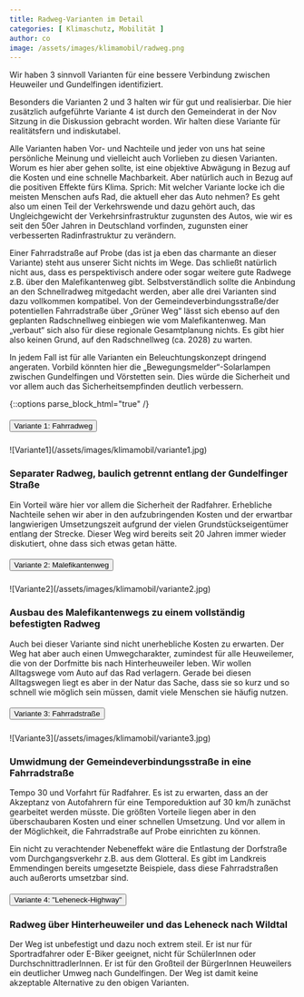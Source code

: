 ```yaml
---
title: Radweg-Varianten im Detail
categories: [ Klimaschutz, Mobilität ]
author: co
image: /assets/images/klimamobil/radweg.png
---
```

Wir haben 3 sinnvoll Varianten für eine bessere Verbindung zwischen Heuweiler und Gundelfingen identifiziert. 

Besonders die Varianten 2 und 3 halten wir für gut und realisierbar. Die hier zusätzlich aufgeführte Variante 4 ist durch den Gemeinderat in der Nov Sitzung in die Diskussion gebracht worden. Wir halten diese Variante für realitätsfern und indiskutabel. 

Alle Varianten haben Vor- und Nachteile und jeder von uns hat seine persönliche Meinung und vielleicht auch Vorlieben zu diesen Varianten. Worum es hier aber gehen sollte, ist eine objektive Abwägung in Bezug auf die Kosten und eine schnelle Machbarkeit. Aber natürlich auch in Bezug auf die positiven Effekte fürs Klima. Sprich: Mit welcher Variante locke ich die meisten Menschen aufs Rad, die aktuell eher das Auto nehmen? Es geht also um einen Teil der Verkehrswende und dazu gehört auch, das Ungleichgewicht der Verkehrsinfrastruktur zugunsten des Autos, wie wir es seit den 50er Jahren in Deutschland vorfinden, zugunsten einer verbesserten Radinfrastruktur zu verändern. 

Einer Fahrradstraße auf Probe (das ist ja eben das charmante an dieser Variante) steht aus unserer Sicht nichts im Wege. Das schließt natürlich nicht aus, dass es perspektivisch andere oder sogar weitere gute Radwege z.B. über den Malefikantenweg gibt. Selbstverständlich sollte die Anbindung an den Schnellradweg mitgedacht werden, aber alle drei Varianten sind dazu vollkommen kompatibel. Von der Gemeindeverbindungsstraße/der potentiellen Fahrradstraße über „Grüner Weg“ lässt sich ebenso auf den geplanten Radschnellweg einbiegen wie vom Malefikantenweg. Man „verbaut“ sich also für diese regionale Gesamtplanung nichts. Es gibt hier also keinen Grund, auf den Radschnellweg (ca. 2028) zu warten.

In jedem Fall ist für alle Varianten ein Beleuchtungskonzept dringend angeraten. Vorbild könnten hier die „Bewegungsmelder“-Solarlampen zwischen Gundelfingen und Vörstetten sein. Dies würde die Sicherheit und vor allem auch das Sicherheitsempfinden deutlich verbessern.

{::options parse_block_html="true" /}

<div id="accordion">

<div class="card">
<div class="card-header" id="headingOne">
  <h5 class="mb-0">
    <button class="btn btn-primary collapsed" data-toggle="collapse" data-target="#varianteOne" aria-expanded="true" aria-controls="varianteOne">
      Variante 1: Fahrradweg
    </button>
  </h5>
</div>
<div id="varianteOne" class="collapse" aria-labelledby="headingOne" data-parent="#accordion">
  <div class="card-body">
![Variante1](/assets/images/klimamobil/variante1.jpg)

### Separater Radweg, baulich getrennt entlang der Gundelfinger Straße

Ein Vorteil wäre hier vor allem die Sicherheit der Radfahrer. Erhebliche Nachteile sehen wir aber in den aufzubringenden Kosten und der erwartbar langwierigen Umsetzungszeit aufgrund der vielen Grundstückseigentümer entlang der Strecke. Dieser Weg wird bereits seit 20 Jahren immer wieder diskutiert, ohne dass sich etwas getan hätte. 
  </div>
</div>
</div>

<div class="card">
<div class="card-header" id="headingTwo">
  <h5 class="mb-0">
    <button class="btn btn-primary collapsed" data-toggle="collapse" data-target="#varianteTwo" aria-expanded="false" aria-controls="varianteTwo">
      Variante 2: Malefikantenweg
    </button>
  </h5>
</div>
<div id="varianteTwo" class="collapse" aria-labelledby="headingTwo" data-parent="#accordion">
  <div class="card-body">
![Variante2](/assets/images/klimamobil/variante2.jpg)

### Ausbau des Malefikantenwegs zu einem vollständig befestigten Radweg

Auch bei dieser Variante sind nicht unerhebliche Kosten zu erwarten. Der Weg hat aber auch einen Umwegcharakter, zumindest für alle Heuweilemer, die von der Dorfmitte bis nach Hinterheuweiler leben. Wir wollen Alltagswege vom Auto auf das Rad verlagern. Gerade bei diesen Alltagswegen liegt es aber in der Natur das Sache, dass sie so kurz und so schnell wie möglich sein müssen, damit viele Menschen sie häufig nutzen.
  </div>
</div>
</div>

<div class="card">
<div class="card-header" id="headingThree">
  <h5 class="mb-0">
    <button class="btn btn-primary collapsed" data-toggle="collapse" data-target="#varianteThree" aria-expanded="false" aria-controls="varianteThree">
      Variante 3: Fahrradstraße
    </button>
  </h5>
</div>
<div id="varianteThree" class="collapse" aria-labelledby="headingThree" data-parent="#accordion">
<div class="card-body">
![Variante3](/assets/images/klimamobil/variante3.jpg)

### Umwidmung der Gemeindeverbindungsstraße in eine Fahrradstraße

Tempo 30 und Vorfahrt für Radfahrer. Es ist zu erwarten, dass an der Akzeptanz von Autofahrern für eine Temporeduktion auf 30 km/h zunächst gearbeitet werden müsste. Die größten Vorteile liegen aber in den überschaubaren Kosten und einer schnellen Umsetzung. Und vor allem in der Möglichkeit, die Fahrradstraße auf Probe einrichten zu können.

Ein nicht zu verachtender Nebeneffekt wäre die Entlastung der Dorfstraße vom Durchgangsverkehr z.B. aus dem Glotteral. Es gibt im Landkreis Emmendingen bereits umgesetzte Beispiele, dass diese Fahrradstraßen auch außerorts umsetzbar sind. 
</div>
</div>
</div>

<div class="card">
<div class="card-header" id="headingFour">
  <h5 class="mb-0">
    <button class="btn btn-primary collapsed" data-toggle="collapse" data-target="#varianteFour" aria-expanded="false" aria-controls="varianteFour">
      Variante 4: "Leheneck-Highway"
    </button>
  </h5>
</div>
<div id="varianteFour" class="collapse" aria-labelledby="headingThree" data-parent="#accordion">
<div class="card-body">

### Radweg über Hinterheuweiler und das Leheneck nach Wildtal

Der Weg ist unbefestigt und dazu noch extrem steil. Er ist nur für Sportradfahrer oder E-Biker geeignet, nicht für SchülerInnen oder DurchschnittradlerInnen. Er ist für den Großteil der BürgerInnen Heuweilers ein deutlicher Umweg nach Gundelfingen. Der Weg ist damit keine akzeptable Alternative zu den obigen Varianten.
</div>
</div>
</div>

</div>